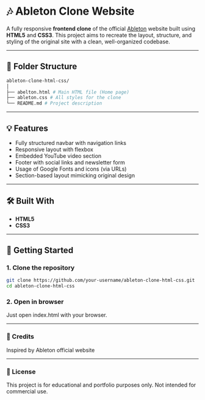# 🎶 Ableton Clone Website

A fully responsive **frontend clone** of the official [Ableton](https://www.ableton.com/) website built using **HTML5** and **CSS3**. This project aims to recreate the layout, structure, and styling of the original site with a clean, well-organized codebase.

---

## 📁 Folder Structure

```bash
ableton-clone-html-css/
│
├── abelton.html # Main HTML file (Home page)
├── ableton.css # All styles for the clone
└── README.md # Project description
```

---

## 💡 Features

- Fully structured navbar with navigation links
- Responsive layout with flexbox
- Embedded YouTube video section
- Footer with social links and newsletter form
- Usage of Google Fonts and icons (via URLs)
- Section-based layout mimicking original design

---

## 🛠️ Built With

- **HTML5**
- **CSS3**

---

## 🚀 Getting Started

### 1. Clone the repository

```bash
git clone https://github.com/your-username/ableton-clone-html-css.git
cd ableton-clone-html-css
```

### 2. Open in browser
Just open index.html with your browser.

---

### 🤝 Credits
Inspired by Ableton official website

---

### 📃 License
This project is for educational and portfolio purposes only. Not intended for commercial use.
